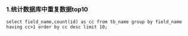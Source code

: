 ### 1.统计数据库中重复数据top10

    select field_name,count(id) as cc from tb_name group by field_name having cc>1 order by cc desc limit 10;
